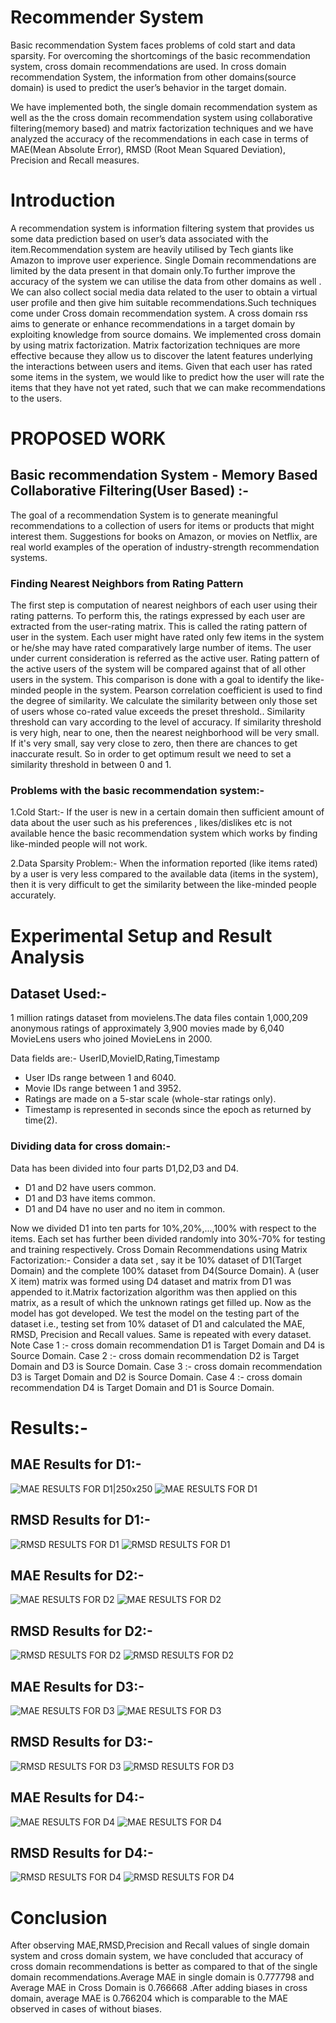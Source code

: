 # Recommender System
   
Basic recommendation System faces problems of cold start and data sparsity. For overcoming the shortcomings of the basic recommendation system, cross domain recommendations are used. In cross domain recommendation System, the information from other domains(source domain) is used to predict the user’s behavior in the target domain.
 
We have implemented both, the single domain recommendation system as well as the the cross domain recommendation system using collaborative filtering(memory based) and matrix factorization techniques and we have analyzed the accuracy of the recommendations in each case in terms of MAE(Mean Absolute Error), RMSD (Root Mean Squared Deviation), Precision and Recall measures.
# Introduction

A recommendation system is information filtering system that provides us some data prediction based on user’s data associated with the item.Recommendation system are heavily utilised by Tech giants like Amazon to improve user experience.
Single Domain recommendations are limited by the data present in that domain only.To further improve the accuracy of the system we can utilise the data from other domains as well . We can also collect social media data related to the user to obtain a virtual user profile and then give him suitable recommendations.Such techniques come under Cross domain recommendation system.
A cross domain rss aims to generate or enhance recommendations in a target domain by exploiting knowledge from source domains. We implemented cross domain by using matrix factorization.
Matrix factorization techniques are more effective because they allow us to discover the latent features underlying the interactions between users and items. Given that each user has rated some items in the system, we would like to predict how the user will rate the items that they have not yet rated, such that we can make recommendations to the users.

# PROPOSED WORK
## Basic recommendation System - Memory Based Collaborative Filtering(User Based) :-
 
The goal of a recommendation System is to generate meaningful recommendations to a collection of users for items or products that might interest them. Suggestions for books on Amazon, or movies on Netflix, are real world examples of the operation of industry-strength recommendation systems.
 
 
### Finding Nearest Neighbors from Rating Pattern
The first step is computation of nearest neighbors of each user using their rating patterns. To perform this, the ratings expressed by each user are extracted from the user-rating matrix. This is called the rating pattern of user in the system. Each user might have rated only few items in the system or he/she may have rated comparatively large number of items. The user under current consideration is referred as the active user. Rating pattern of the active users of the system will be compared against that of all other users in the system. This comparison is done with a goal to identify the like-minded people in the system. Pearson correlation coefficient is used to find the degree of similarity. 
We calculate the similarity between only those set of users whose co-rated value exceeds the preset threshold.. Similarity threshold can vary according to the level of accuracy. If similarity threshold is very high, near to one, then the nearest neighborhood will be very small. If it's very small, say very close to zero, then there are chances to get inaccurate result. So in order to get optimum result we need to set a similarity threshold in between 0 and 1.

### Problems with the basic recommendation system:-
1.Cold Start:- If the user is new in a certain domain then sufficient amount of data about the user such as his preferences , likes/dislikes etc is not available hence the basic recommendation system which works by finding like-minded people will not work.
 
2.Data Sparsity Problem:- When the information reported (like items rated) by a user is very less compared to the available data (items in the system), then it is very difficult to get the similarity between the like-minded people accurately.

# Experimental Setup and Result Analysis
## Dataset Used:-
1 million ratings dataset from movielens.The data  files contain 1,000,209 anonymous ratings of approximately 3,900 movies made by 6,040 MovieLens users who joined MovieLens in 2000.

Data fields are:- UserID,MovieID,Rating,Timestamp
- User IDs range between 1 and 6040.
- Movie IDs range between 1 and 3952.
- Ratings are made on a 5-star scale (whole-star ratings only).
- Timestamp is represented in seconds since the epoch as returned by time(2).
### Dividing data for cross domain:-
Data has been  divided into four parts D1,D2,D3 and D4.
 - D1 and D2 have users common.
 - D1 and D3 have items common.
 - D1 and D4 have no user and no item in common.

Now we divided D1 into ten parts for 10%,20%,...,100% with respect to the items.
Each set has further been divided randomly into 30%-70% for testing and training respectively.
Cross Domain Recommendations using Matrix Factorization:-
Consider a data set , say it be 10% dataset of D1(Target Domain) and the complete 100% dataset from D4(Source Domain).
A (user X item) matrix was formed using D4 dataset and matrix from D1 was appended to it.Matrix factorization algorithm was then applied on this  matrix, as a result of which the unknown ratings get filled up.
Now as the model has got developed. We test the model on the testing part of the dataset i.e., testing set from 10% dataset of D1 and calculated the MAE, RMSD, Precision and Recall values. Same is repeated with every dataset.  
Note 
Case 1 :-  cross domain recommendation D1 is Target Domain and D4 is Source Domain.
Case 2 :-  cross domain recommendation D2 is Target Domain and D3 is Source Domain.
Case 3 :-  cross domain recommendation D3 is Target Domain and D2 is Source Domain.
Case 4 :-  cross domain recommendation D4 is Target Domain and D1 is Source Domain.

# Results:-
## MAE Results for D1:-
![MAE RESULTS FOR D1|250x250](https://github.com/Worm4047/crossDomainRecommenderSystem/blob/master/mae_d1_1.PNG)
![MAE RESULTS FOR D1](https://github.com/Worm4047/crossDomainRecommenderSystem/blob/master/mae_d1_2.png)
## RMSD Results for D1:-
![RMSD RESULTS FOR D1](https://github.com/Worm4047/crossDomainRecommenderSystem/blob/master/rmsd_d1_1.PNG)
![RMSD RESULTS FOR D1](https://github.com/Worm4047/crossDomainRecommenderSystem/blob/master/rmsd_d1_2.png)

## MAE Results for D2:-
![MAE RESULTS FOR D2](https://github.com/Worm4047/crossDomainRecommenderSystem/blob/master/mae_d2_1.PNG)
![MAE RESULTS FOR D2](https://github.com/Worm4047/crossDomainRecommenderSystem/blob/master/mae_d2_2.png)
## RMSD Results for D2:-
![RMSD RESULTS FOR D2](https://github.com/Worm4047/crossDomainRecommenderSystem/blob/master/rmsd_d2_1.PNG)
![RMSD RESULTS FOR D2](https://github.com/Worm4047/crossDomainRecommenderSystem/blob/master/rmsd_d2_2.png)

## MAE Results for D3:-
![MAE RESULTS FOR D3](https://github.com/Worm4047/crossDomainRecommenderSystem/blob/master/mae_d1_1.PNG)
![MAE RESULTS FOR D3](https://github.com/Worm4047/crossDomainRecommenderSystem/blob/master/mae_d1_2.png)
## RMSD Results for D3:-
![RMSD RESULTS FOR D3](https://github.com/Worm4047/crossDomainRecommenderSystem/blob/master/rmsd_d3_1.PNG)
![RMSD RESULTS FOR D3](https://github.com/Worm4047/crossDomainRecommenderSystem/blob/master/rmsd_d3_2.png)

## MAE Results for D4:-
![MAE RESULTS FOR D4](https://github.com/Worm4047/crossDomainRecommenderSystem/blob/master/mae_d4_1.PNG)
![MAE RESULTS FOR D4](https://github.com/Worm4047/crossDomainRecommenderSystem/blob/master/mae_d4_2.png)
## RMSD Results for D4:-
![RMSD RESULTS FOR D4](https://github.com/Worm4047/crossDomainRecommenderSystem/blob/master/rmsd_d4_1.PNG)
![RMSD RESULTS FOR D4](https://github.com/Worm4047/crossDomainRecommenderSystem/blob/master/rmsd_d4_2.png)

# Conclusion

After observing MAE,RMSD,Precision and Recall values of single domain system and cross domain system, we have concluded that accuracy of cross domain recommendations is better as compared to that of the single domain recommendations.Average MAE in single domain is 0.777798 and Average MAE in Cross Domain is 0.766668 .After adding biases in cross domain, average MAE is 0.766204 which is comparable to the MAE observed in cases of without biases.
